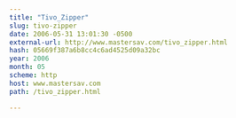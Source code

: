 ```yaml
---
title: "Tivo_Zipper"
slug: tivo-zipper
date: 2006-05-31 13:01:30 -0500
external-url: http://www.mastersav.com/tivo_zipper.html
hash: 05669f387a6b8cc4c6ad4525d09a32bc
year: 2006
month: 05
scheme: http
host: www.mastersav.com
path: /tivo_zipper.html

---
```



